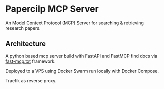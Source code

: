 # Papercilp MCP Server

An Model Context Protocol (MCP) Server for searching & retrieving research papers.

## Architecture

A python based mcp server build with FastAPI and FastMCP find docs via [fast-mcp.txt](fast-mcp.txt) framework.

Deployed to a VPS using Docker Swarm run locally with Docker Compose.

Traefik as reverse proxy.
